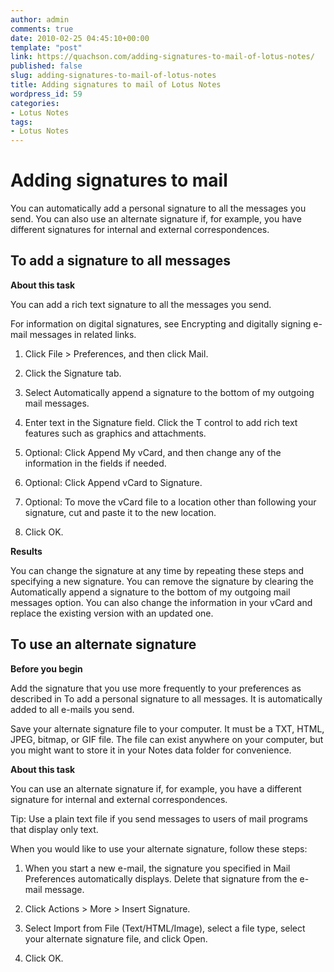 ```yaml
---
author: admin
comments: true
date: 2010-02-25 04:45:10+00:00
template: "post"
link: https://quachson.com/adding-signatures-to-mail-of-lotus-notes/
published: false
slug: adding-signatures-to-mail-of-lotus-notes
title: Adding signatures to mail of Lotus Notes
wordpress_id: 59
categories:
- Lotus Notes
tags:
- Lotus Notes
---
```


# Adding signatures to mail


You can automatically add a personal signature to all the messages you send. You can also use an alternate signature if, for example, you have different signatures for internal and external  correspondences.





## To add a signature to all messages










**About this task**


You  can add a rich text signature to all the messages you send.

For information on digital signatures, see Encrypting and digitally signing e-mail messages in related links.







	
  1. Click File  >  Preferences, and then click  Mail.

	
  2. Click the Signature tab.

	
  3. Select Automatically append a  signature to the bottom of my outgoing mail messages.

	
  4. Enter text in the Signature  field. Click the T control to add rich text  features such as graphics and attachments.

	
  5. Optional: Click Append My vCard, and then change any of the information in the fields if needed.

	
  6. Optional: Click Append vCard to Signature.

	
  7. Optional: To move the vCard file to a location other than following your signature, cut and paste it to the new  location.

	
  8. Click OK.







**Results**


You  can change the signature at any time by repeating these steps and specifying a new signature. You can remove the signature by clearing the Automatically append a signature  to the bottom of my outgoing mail messages option. You can also change the information in your vCard and replace the existing version with an updated one.















## To use an alternate signature










**Before you begin**


Add  the signature that you use more frequently to your preferences as described in To add a personal signature to all messages. It is automatically added to all e-mails you send.

Save your alternate signature file to your computer. It must be a TXT, HTML, JPEG, bitmap, or GIF file. The file can exist anywhere on your computer, but you might want to store it in your Notes data folder for  convenience.









**About this task**


You  can use an alternate signature if, for example, you have a different signature for internal and external correspondences.


Tip: Use a plain text  file if you send messages to users of mail programs that display only text.


When you would like to use your alternate signature, follow these steps:







	
  1. When you start a new e-mail, the signature you specified in Mail Preferences automatically displays. Delete that signature from the e-mail message.

	
  2. Click Actions  > More > Insert  Signature.

	
  3. Select Import from File  (Text/HTML/Image), select a file type, select your alternate signature file, and click Open.

	
  4. Click OK.






